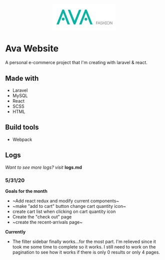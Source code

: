 <p align="center"><img src="public/img/ava-logo-teal.svg" style="width:200px !important;"></p>

# Ava Website

A personal e-commerce project that I'm creating with laravel & react.

## Made with
- Laravel
- MySQL
- React
- SCSS
- HTML

## Build tools
- Webpack


## Logs

*Want to see more logs? visit* **logs.md**

### 5/31/20

**Goals for the month**
- ~Add react redux and modify current components~
- ~make "add to cart" button change cart quantity icon~
- create cart list when clicking on cart quantity icon
- Create the "check out" page
- ~create the recent-arrivals page~

**Currently**
- The filter sidebar finally works...for the most part. I'm relieved since it took
me some time to complete so it works. I still need to work on the pagination to see
how it works if there is only 0 results or only 4 pages.
